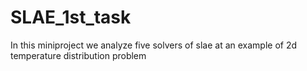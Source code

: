 # SLAE_1st_task
In this miniproject we analyze five solvers of slae at an example of 2d temperature distribution problem
